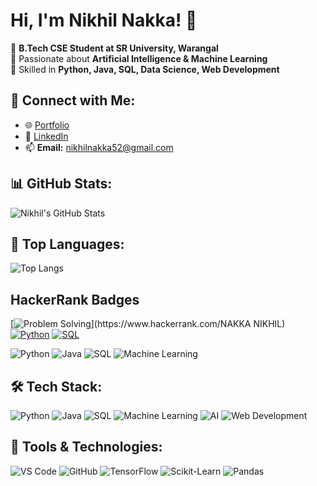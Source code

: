 # Hi, I'm Nikhil Nakka! 👋

🔹 **B.Tech CSE Student at SR University, Warangal**  
🔹 Passionate about **Artificial Intelligence & Machine Learning**  
🔹 Skilled in **Python, Java, SQL, Data Science, Web Development**  

## 🔗 Connect with Me:
- 🌐 [Portfolio](https://nikhil-nakka-portfolio.netlify.app/)
- 💼 [LinkedIn](https://www.linkedin.com/in/nikhil-nakka-ba8153295)
- 📫 **Email:** nikhilnakka52@gmail.com

## 📊 GitHub Stats:
![Nikhil's GitHub Stats](https://github-readme-stats.vercel.app/api?username=Nikhil18N&show_icons=true&theme=radical)

## 🚀 Top Languages:
![Top Langs](https://github-readme-stats.vercel.app/api/top-langs/?username=Nikhil18N&layout=compact&theme=radical)

## HackerRank Badges

[![Problem Solving]([https://img.shields.io/badge/HackerRank-Problem%20Solving-1ba94c?style=flat&logo=hackerrank](https://hrcdn.net/fcore/assets/badges/problem-solving-ecaf59a612.svg))](https://www.hackerrank.com/NAKKA NIKHIL)
[![Python](https://img.shields.io/badge/HackerRank-Python-1ba94c?style=flat&logo=hackerrank)](https://www.hackerrank.com/your_username)
[![SQL](https://img.shields.io/badge/HackerRank-SQL-1ba94c?style=flat&logo=hackerrank)](https://www.hackerrank.com/your_username)


![Python](https://img.shields.io/badge/Python-3.8-blue)
![Java](https://img.shields.io/badge/Java-Intermediate-orange)
![SQL](https://img.shields.io/badge/SQL-Expert-green)
![Machine Learning](https://img.shields.io/badge/AI/ML-Active-red)

## 🛠 Tech Stack:
![Python](https://img.shields.io/badge/Python-3776AB?style=for-the-badge&logo=python&logoColor=white)
![Java](https://img.shields.io/badge/Java-007396?style=for-the-badge&logo=java&logoColor=white)
![SQL](https://img.shields.io/badge/SQL-4479A1?style=for-the-badge&logo=postgresql&logoColor=white)
![Machine Learning](https://img.shields.io/badge/Machine_Learning-brightgreen?style=for-the-badge&logo=tensorflow&logoColor=white)
![AI](https://img.shields.io/badge/Artificial_Intelligence-FF6F00?style=for-the-badge&logo=opencv&logoColor=white)
![Web Development](https://img.shields.io/badge/Web_Dev-HTML5-blue?style=for-the-badge&logo=html5)

## 🚀 Tools & Technologies:
![VS Code](https://img.shields.io/badge/VS_Code-0078D4?style=for-the-badge&logo=visualstudiocode&logoColor=white)
![GitHub](https://img.shields.io/badge/GitHub-181717?style=for-the-badge&logo=github&logoColor=white)
![TensorFlow](https://img.shields.io/badge/TensorFlow-FF6F00?style=for-the-badge&logo=tensorflow&logoColor=white)
![Scikit-Learn](https://img.shields.io/badge/Scikit_Learn-F7931E?style=for-the-badge&logo=scikitlearn&logoColor=white)
![Pandas](https://img.shields.io/badge/Pandas-150458?style=for-the-badge&logo=pandas&logoColor=white)



